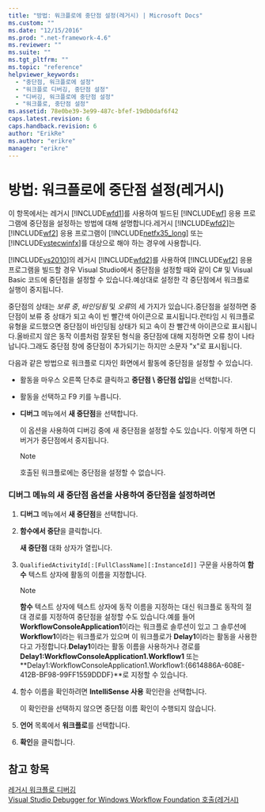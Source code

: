 ```yaml
---
title: "방법: 워크플로에 중단점 설정(레거시) | Microsoft Docs"
ms.custom: ""
ms.date: "12/15/2016"
ms.prod: ".net-framework-4.6"
ms.reviewer: ""
ms.suite: ""
ms.tgt_pltfrm: ""
ms.topic: "reference"
helpviewer_keywords: 
  - "중단점, 워크플로에 설정"
  - "워크플로 디버깅, 중단점 설정"
  - "디버깅, 워크플로에 중단점 설정"
  - "워크플로, 중단점 설정"
ms.assetid: 78e0be39-3e99-487c-bfef-19db0daf6f42
caps.latest.revision: 6
caps.handback.revision: 6
author: "ErikRe"
ms.author: "erikre"
manager: "erikre"
---
```

# 방법: 워크플로에 중단점 설정(레거시)
이 항목에서는 레거시 [!INCLUDE[wfd1](../workflow-designer/includes/wfd1_md.md)]를 사용하여 빌드된 [!INCLUDE[wf](../workflow-designer/includes/wf_md.md)] 응용 프로그램에 중단점을 설정하는 방법에 대해 설명합니다.레거시 [!INCLUDE[wfd2](../workflow-designer/includes/wfd2_md.md)]는 [!INCLUDE[wf2](../workflow-designer/includes/wf2_md.md)] 응용 프로그램이 [!INCLUDE[netfx35_long](../workflow-designer/includes/netfx35_long_md.md)] 또는 [!INCLUDE[vstecwinfx](../workflow-designer/includes/vstecwinfx_md.md)]를 대상으로 해야 하는 경우에 사용합니다.  
  
 [!INCLUDE[vs2010](../modeling/includes/vs2010_md.md)]의 레거시 [!INCLUDE[wfd2](../workflow-designer/includes/wfd2_md.md)]를 사용하여 [!INCLUDE[wf2](../workflow-designer/includes/wf2_md.md)] 응용 프로그램을 빌드할 경우 Visual Studio에서 중단점을 설정할 때와 같이 C\# 및 Visual Basic 코드에 중단점을 설정할 수 있습니다.예상대로 설정한 각 중단점에서 워크플로 실행이 중지됩니다.  
  
 중단점의 상태는 *보류 중*, *바인딩됨* 및 *오류*의 세 가지가 있습니다.중단점을 설정하면 중단점이 보류 중 상태가 되고 속이 빈 빨간색 아이콘으로 표시됩니다.런타임 시 워크플로 유형을 로드했으면 중단점이 바인딩됨 상태가 되고 속이 찬 빨간색 아이콘으로 표시됩니다.올바르지 않은 동작 이름처럼 잘못된 형식을 중단점에 대해 지정하면 오류 창이 나타납니다.그래도 중단점 창에 중단점이 추가되기는 하지만 소문자 "x"로 표시됩니다.  
  
 다음과 같은 방법으로 워크플로 디자인 화면에서 활동에 중단점을 설정할 수 있습니다.  
  
-   활동을 마우스 오른쪽 단추로 클릭하고 **중단점 \\ 중단점 삽입**을 선택합니다.  
  
-   활동을 선택하고 F9 키를 누릅니다.  
  
-   **디버그** 메뉴에서 **새 중단점**을 선택합니다.  
  
     이 옵션을 사용하여 디버깅 중에 새 중단점을 설정할 수도 있습니다. 이렇게 하면 디버거가 중단점에서 중지됩니다.  
  
    > [!NOTE]
    >  호출된 워크플로에는 중단점을 설정할 수 없습니다.  
  
### 디버그 메뉴의 새 중단점 옵션을 사용하여 중단점을 설정하려면  
  
1.  **디버그** 메뉴에서 **새 중단점**을 선택합니다.  
  
2.  **함수에서 중단**을 클릭합니다.  
  
     **새 중단점** 대화 상자가 열립니다.  
  
3.  `QualifiedActivityId[:[FullClassName][:InstanceId]]` 구문을 사용하여 **함수** 텍스트 상자에 활동의 이름을 지정합니다.  
  
    > [!NOTE]
    >  **함수** 텍스트 상자에 텍스트 상자에 동작 이름을 지정하는 대신 워크플로 동작의 절대 경로를 지정하여 중단점을 설정할 수도 있습니다.예를 들어 **WorkflowConsoleApplication1**이라는 워크플로 솔루션이 있고 그 솔루션에 **Workflow1**이라는 워크플로가 있으며 이 워크플로가 **Delay1**이라는 활동을 사용한다고 가정합니다.**Delay1**이라는 활동 이름을 사용하거나 경로를 **Delay1:WorkflowConsoleApplication1.Workflow1** 또는 **Delay1:WorkflowConsoleApplication1.Workflow1:{6614886A\-608E\-412B\-BF98\-99FF1559DDDF}**로 지정할 수 있습니다.  
  
4.  함수 이름을 확인하려면 **IntelliSense 사용** 확인란을 선택합니다.  
  
     이 확인란을 선택하지 않으면 중단점 이름 확인이 수행되지 않습니다.  
  
5.  **언어** 목록에서 **워크플로**를 선택합니다.  
  
6.  **확인**을 클릭합니다.  
  
## 참고 항목  
 [레거시 워크플로 디버깅](../workflow-designer/debugging-legacy-workflows.md)   
 [Visual Studio Debugger for Windows Workflow Foundation 호출\(레거시\)](../workflow-designer/invoking-the-visual-studio-debugger-for-windows-workflow-foundation-legacy.md)